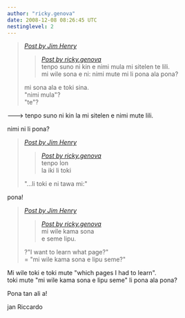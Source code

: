 ```yaml
---
author: "ricky.genova"
date: 2008-12-08 08:26:45 UTC
nestinglevel: 2
---
```

> [_Post by Jim Henry_](/kabHmGJk/toki#post2)  
> 
> > [_Post by ricky.genova_](/kabHmGJk/toki#post1)  
> > tenpo suno ni kin e nimi mula mi sitelen te lili.  
> > mi wile sona e ni: nimi mute mi li pona ala pona?  
> > 
> 
> mi sona ala e toki sina.  
> "nimi mula"?  
> "te"?  
> 

\---> tenpo suno ni kin la mi sitelen e nimi mute lili.  
  
nimi ni li pona?  

> [_Post by Jim Henry_](/kabHmGJk/toki#post2)  
> 
> > [_Post by ricky.genova_](/kabHmGJk/toki#post1)  
> > tenpo lon  
> > la iki li toki  
> > 
> 
> "...li toki e ni tawa mi:"  
> 

pona!  

> [_Post by Jim Henry_](/kabHmGJk/toki#post2)  
> 
> > [_Post by ricky.genova_](/kabHmGJk/toki#post1)  
> > mi wile kama sona  
> > e seme lipu.  
> > 
> 
> ?"I want to learn what page?"  
> \= "mi wile kama sona e lipu seme?"  
> 

Mi wile toki e toki mute "which pages I had to learn".  
toki mute "mi wile kama sona e lipu seme" li pona ala pona?  
  
  
  
Pona tan ali a!  
  
jan Riccardo